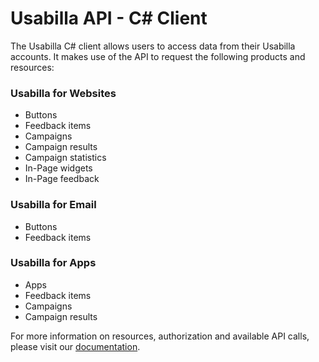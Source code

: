 # Usabilla API - C# Client
The Usabilla C# client allows users to access data from their Usabilla accounts.
It makes use of the API to request the following products and resources:

### Usabilla for Websites

- Buttons
- Feedback items
- Campaigns
- Campaign results
- Campaign statistics
- In-Page widgets
- In-Page feedback

### Usabilla for Email

- Buttons
- Feedback items

### Usabilla for Apps

- Apps
- Feedback items
- Campaigns
- Campaign results

For more information on resources, authorization and available API calls, please visit our [documentation](https://developers.usabilla.com).
